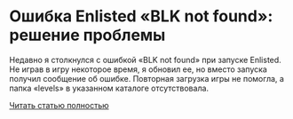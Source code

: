 # Ошибка Enlisted «BLK not found»: решение проблемы



Недавно я столкнулся с ошибкой «BLK not found» при запуске Enlisted. Не играв в игру некоторое время, я обновил ее, но вместо запуска получил сообщение об ошибке. Повторная загрузка игры не помогла, а папка «levels» в указанном каталоге отсутствовала.

[Читать статью полностью](https://xyberbara.com/gaming/enlisted-blk-not-found/)
